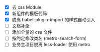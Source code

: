- [x] 去 css Module
- [x] 新组件的模版代码
- [x] 脱离 babel-plugin-import 的样式自动引入
- [ ] 文档补全
- [ ] 添加全量的 css 文件
- [ ] 按约定修改类名 (metro-search-form)
- [ ] 业务主项目脱离 less-loader 使用 metro